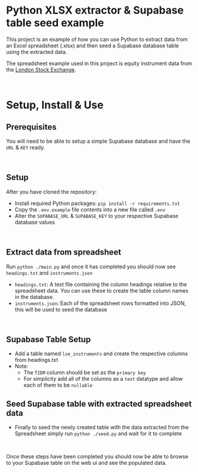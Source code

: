 # Python XLSX extractor & Supabase table seed example
This project is an example of how you can use Python to extract data from an Excel spreadsheet (.xlsx) and then seed a Supabase database table using the extracted data.

The spreadsheet example used in this project is equity instrument data from the [London Stock Exchange](https://www.londonstockexchange.com/reports?tab=instruments).

<br />

# Setup, Install & Use
## Prerequisites
You will need to be able to setup a simple Supabase database and have the `URL` & `KEY` ready.

<br />

## Setup
After you have cloned the repository:
- Install required Python packages: `pip install -r requirements.txt`
- Copy the `.env.example` file contents into a new file called `.env`
- Alter the `SUPABASE_URL` & `SUPABASE_KEY` to your respective Supabase database values

<br />

## Extract data from spreadsheet
Run `python ./main.py` and once it has completed you should now see `headings.txt` and `instruments.json`
- `headings.txt`: A text file containing the column headings relative to the spreadsheet data. You can use these to create the table column names in the database.
- `instruments.json`: Each of the spreadsheet rows formatted into JSON, this will be used to seed the database

<br />

## Supabase Table Setup
- Add a table named `lse_instruments` and create the respective columns from headings.txt
- Note:
    - The `TIDM` column should be set as the `primary key`
    - For simplicity add all of the columns as a `text` datatype and allow each of them to be `nullable`


## Seed Supabase table with extracted spreadsheet data
- Finally to seed the newly created table with the data extracted from the Spreadsheet simply run `python ./seed.py` and wait for it to complete

<br />

Once these steps have been completed you should now be able to browse to your Supabase table on the web ui and see the populated data.